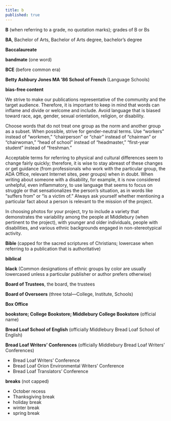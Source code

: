 ```yaml
---
title: b
published: true
---
```


**B** (when referring to a grade, no quotation marks); grades of B or Bs 

**BA**, Bachelor of Arts, Bachelor of Arts degree, bachelor’s degree 

**Baccalaureate**          

**bandmate** (one word)

**BCE** (before common era)

**Betty Ashbury Jones MA ’86 School of French** (Language Schools)

**bias-free content**

We strive to make our publications representative of the community and the target audience. Therefore, it is important to keep in mind that words can inflame and divide or welcome and include. Avoid language that is biased toward race, age, gender, sexual orientation, religion, or disability.

Choose words that do not treat one group as the norm and another group as a subset. When possible, strive for gender-neutral terms. Use “workers” instead of “workmen,” “chairperson” or “chair” instead of “chairman” or “chairwoman,” “head of school” instead of “headmaster,” “first-year student” instead of “freshman.”

Acceptable terms for referring to physical and cultural differences seem to change fairly quickly; therefore, it is wise to stay abreast of these changes or get guidance (from professionals who work with the particular group, the ADA Office, relevant Internet sites, peer groups) when in doubt. When writing about someone with a disability, for example, it is now considered unhelpful, even inflammatory, to use language that seems to focus on struggle or that sensationalizes the person’s situation, as in words like “suffers from” or “is a victim of.” Always ask yourself whether mentioning a particular fact about a person is relevant to the mission of the project.

In choosing photos for your project, try to include a variety that demonstrates the variability among the people at Middlebury (when pertinent to the project), with younger and older individuals, people with disabilities, and various ethnic backgrounds engaged in non-stereotypical activity.

**Bible** (capped for the sacred scriptures of Christians; lowercase when referring to a publication that is authoritative)

**biblical**

**black** (Common designations of ethnic groups by color are usually lowercased unless a particular publisher or author prefers otherwise)

**Board of Trustees**, the board, the trustees

**Board of Overseers** (three total—College, Institute, Schools)

**Box Office**

**bookstore; College Bookstore; Middlebury College Bookstore** (official name)

**Bread Loaf School of English** (officially Middlebury Bread Loaf School of English)

**Bread Loaf Writers’ Conferences** (officially Middlebury Bread Loaf Writers’ Conferences)

* Bread Loaf Writers’ Conference
* Bread Loaf Orion Environmental Writers’ Conference
* Bread Loaf Translators’ Conference

**breaks** (not capped)  
* October recess  
* Thanksgiving break  
* holiday break  
* winter break  
* spring break
